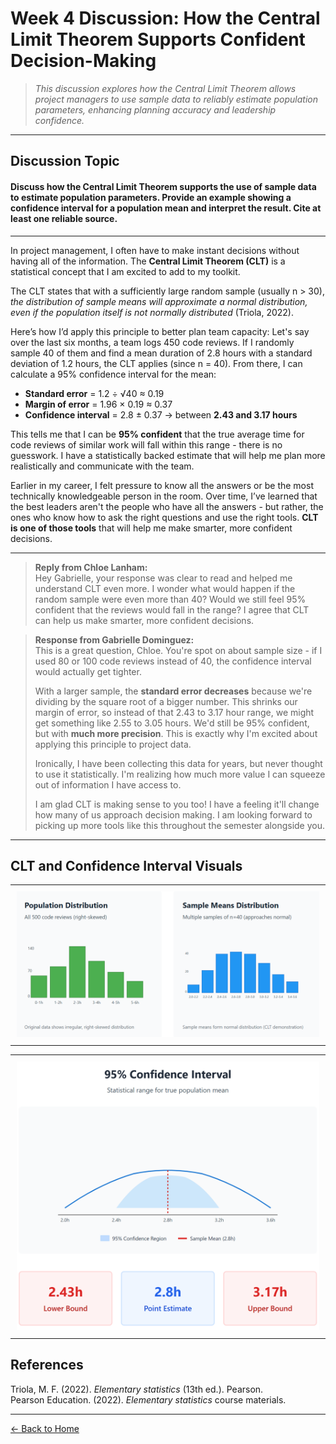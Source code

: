 # Week 4 Discussion: How the Central Limit Theorem Supports Confident Decision-Making

> *This discussion explores how the Central Limit Theorem allows project managers to use sample data to reliably estimate population parameters, enhancing planning accuracy and leadership confidence.*

---

## **Discussion Topic**

#### Discuss how the Central Limit Theorem supports the use of sample data to estimate population parameters. Provide an example showing a confidence interval for a population mean and interpret the result. Cite at least one reliable source.

---

In project management, I often have to make instant decisions without having all of the information. The **Central Limit Theorem (CLT)** is a statistical concept that I am excited to add to my toolkit.

The CLT states that with a sufficiently large random sample (usually n > 30), *the distribution of sample means will approximate a normal distribution, even if the population itself is not normally distributed* (Triola, 2022).

Here’s how I’d apply this principle to better plan team capacity: Let's say over the last six months, a team logs 450 code reviews. If I randomly sample 40 of them and find a mean duration of 2.8 hours with a standard deviation of 1.2 hours, the CLT applies (since n = 40). From there, I can calculate a 95% confidence interval for the mean:

- **Standard error** = 1.2 ÷ √40 ≈ 0.19  
- **Margin of error** = 1.96 × 0.19 ≈ 0.37  
- **Confidence interval** = 2.8 ± 0.37 → between **2.43 and 3.17 hours**

This tells me that I can be **95% confident** that the true average time for code reviews of similar work will fall within this range - there is no guesswork. I have a statistically backed estimate that will help me plan more realistically and communicate with the team.

Earlier in my career, I felt pressure to know all the answers or be the most technically knowledgeable person in the room. Over time, I’ve learned that the best leaders aren't the people who have all the answers - but rather, the ones who know how to ask the right questions and use the right tools. **CLT is one of those tools** that will help me make smarter, more confident decisions.

---

> **Reply from Chloe Lanham:**  
> Hey Gabrielle, your response was clear to read and helped me understand CLT even more. I wonder what would happen if the random sample were even more than 40? Would we still feel 95% confident that the reviews would fall in the range? I agree that CLT can help us make smarter, more confident decisions.

> **Response from Gabrielle Dominguez:**  
> This is a great question, Chloe. You're spot on about sample size - if I used 80 or 100 code reviews instead of 40, the confidence interval would actually get tighter.  
>  
> With a larger sample, the **standard error decreases** because we're dividing by the square root of a bigger number. This shrinks our margin of error, so instead of that 2.43 to 3.17 hour range, we might get something like 2.55 to 3.05 hours. We'd still be 95% confident, but with **much more precision**. This is exactly why I'm excited about applying this principle to project data.  
>  
> Ironically, I have been collecting this data for years, but never thought to use it statistically. I'm realizing how much more value I can squeeze out of information I have access to.  
>  
> I am glad CLT is making sense to you too! I have a feeling it'll change how many of us approach decision making. I am looking forward to picking up more tools like this throughout the semester alongside you.

---

## CLT and Confidence Interval Visuals

<!-- New CLT 1 stacked -->
<table>
  <tr>
    <td align="center" style="padding: 10px;">
      <a href="https://github.com/GabrielleDominguez/Statics-Applied-Bridging-Data-Decision-Making-in-Project-Management/blob/b2407e871e595a4db8c57b892dc482938d369a0e/new%20CLT%201.png?raw=true" target="_blank" rel="noopener">
        <img src="https://github.com/GabrielleDominguez/Statics-Applied-Bridging-Data-Decision-Making-in-Project-Management/blob/b2407e871e595a4db8c57b892dc482938d369a0e/new%20CLT%201.png?raw=true" width="500" alt="New CLT 1" />
      </a>
    </td>
  </tr>
</table>

<!-- New CLT 2 stacked -->
<table>
  <tr>
    <td align="center" style="padding: 10px;">
      <a href="https://github.com/GabrielleDominguez/Statics-Applied-Bridging-Data-Decision-Making-in-Project-Management/blob/b2407e871e595a4db8c57b892dc482938d369a0e/new%20CLT%202.png?raw=true" target="_blank" rel="noopener">
        <img src="https://github.com/GabrielleDominguez/Statics-Applied-Bridging-Data-Decision-Making-in-Project-Management/blob/b2407e871e595a4db8c57b892dc482938d369a0e/new%20CLT%202.png?raw=true" width="500" alt="New CLT 2" />
      </a>
    </td>
  </tr>
</table>



## References

Triola, M. F. (2022). *Elementary statistics* (13th ed.). Pearson.  
Pearson Education. (2022). *Elementary statistics* course materials.

---

[← Back to Home](https://gabrielledominguez.github.io/Statics-Applied-Bridging-Data-Decision-Making-in-Project-Management/)

